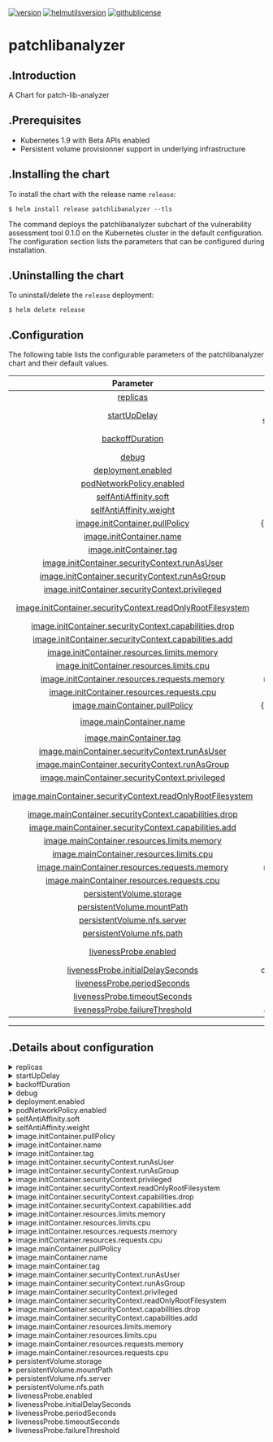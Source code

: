 
[![version](https://img.shields.io/badge/version-0.1.0-brightgreen.svg)](https://shields.io/)  [![helmutilsversion](https://img.shields.io/badge/helmutilsversion-0.1.2-orange.svg)](https://shields.io/)  [![githublicense](https://img.shields.io/badge/license-Apache_2.0-blue.svg)](https://shields.io/)

# patchlibanalyzer

## .Introduction
A Chart for patch-lib-analyzer

## .Prerequisites
- Kubernetes 1.9 with Beta APIs enabled
- Persistent volume provisionner support in underlying infrastructure

## .Installing the chart
To install the chart with the release name `release`:
```console
$ helm install release patchlibanalyzer --tls
```

The command deploys the patchlibanalyzer subchart of the vulnerability assessment tool 0.1.0
on the Kubernetes cluster in the default configuration. The configuration section lists
the parameters that can be configured during installation.

## .Uninstalling the chart
To uninstall/delete the `release` deployment:
```console
$ helm delete release
```

## .Configuration
The following table lists the configurable parameters of the patchlibanalyzer chart and their default values.


| Parameter  |	Description  |	Default |
|:----------:|:-------------:|:--------:|
| <a href='#0'>replicas</a> | desired number of instances | `3` |
| <a href='#1'>startUpDelay</a> | Delay before the initContainer starts probing using pg_isready | `5` |
| <a href='#2'>backoffDuration</a> | Delay between probing attempts | `5` |
| <a href='#3'>debug</a> |  | `False` |
| <a href='#4'>deployment.enabled</a> |  | `False` |
| <a href='#5'>podNetworkPolicy.enabled</a> |  | `True` |
| <a href='#6'>selfAntiAffinity.soft</a> | flag for affinity type | `True` |
| <a href='#7'>selfAntiAffinity.weight</a> | weight for affinity | `100` |
| <a href='#8'>image.initContainer.pullPolicy</a> | {'Always','IfNotPresent','Never'} | `IfNotPresent` |
| <a href='#9'>image.initContainer.name</a> |  | `postgres` |
| <a href='#10'>image.initContainer.tag</a> | image tag | `11.3-alpine` |
| <a href='#11'>image.initContainer.securityContext.runAsUser</a> | UID | `65534` |
| <a href='#12'>image.initContainer.securityContext.runAsGroup</a> | GID | `65534` |
| <a href='#13'>image.initContainer.securityContext.privileged</a> | allow privileged container | `False` |
| <a href='#14'>image.initContainer.securityContext.readOnlyRootFilesystem</a> | requires the use of a read only root file system | `True` |
| <a href='#15'>image.initContainer.securityContext.capabilities.drop</a> | dropped linux cap | `['ALL']` |
| <a href='#16'>image.initContainer.securityContext.capabilities.add</a> | added linux cap | `['SYS_TIME', 'NET_ADMIN']` |
| <a href='#17'>image.initContainer.resources.limits.memory</a> | memory limit for container | `35Mi` |
| <a href='#18'>image.initContainer.resources.limits.cpu</a> | cpu limit for container | `100m` |
| <a href='#19'>image.initContainer.resources.requests.memory</a> | memory requests for container | `25Mi` |
| <a href='#20'>image.initContainer.resources.requests.cpu</a> | cpu requests for container | `100m` |
| <a href='#21'>image.mainContainer.pullPolicy</a> | {'Always','IfNotPresent','Never'} | `IfNotPresent` |
| <a href='#22'>image.mainContainer.name</a> |  | `vulas/vulnerability-assessment-tool-patch-lib-analyzer` |
| <a href='#23'>image.mainContainer.tag</a> | image tag | `3.1.7-SNAPSHOT` |
| <a href='#24'>image.mainContainer.securityContext.runAsUser</a> | UID | `12300` |
| <a href='#25'>image.mainContainer.securityContext.runAsGroup</a> | GID | `12300` |
| <a href='#26'>image.mainContainer.securityContext.privileged</a> | allow privileged container | `False` |
| <a href='#27'>image.mainContainer.securityContext.readOnlyRootFilesystem</a> | requires the use of a read only root file system | `False` |
| <a href='#28'>image.mainContainer.securityContext.capabilities.drop</a> | dropped linux cap | `['ALL']` |
| <a href='#29'>image.mainContainer.securityContext.capabilities.add</a> | added linux cap | `['DAC_OVERRIDE', 'SYS_TIME', 'NET_ADMIN']` |
| <a href='#30'>image.mainContainer.resources.limits.memory</a> | memory limit for container | `4Gi` |
| <a href='#31'>image.mainContainer.resources.limits.cpu</a> | cpu limit for container | `1000m` |
| <a href='#32'>image.mainContainer.resources.requests.memory</a> | memory requests for container | `1Gi` |
| <a href='#33'>image.mainContainer.resources.requests.cpu</a> | cpu requests for container | `500m` |
| <a href='#34'>persistentVolume.storage</a> | storage size for PVC | `1Gi` |
| <a href='#35'>persistentVolume.mountPath</a> | PVC mountpath | `/patcheval-data` |
| <a href='#36'>persistentVolume.nfs.server</a> | nfs server IP | `10.180.0.12` |
| <a href='#37'>persistentVolume.nfs.path</a> | nfs server shared path | `/share_6fbf0537_3223_456a_8ca6_112d7dbcedc8` |
| <a href='#38'>livenessProbe.enabled</a> | boolean to indicate whether or not livenessProbe is activated | `True` |
| <a href='#39'>livenessProbe.initialDelaySeconds</a> | delay before attempt in seconds | `30` |
| <a href='#40'>livenessProbe.periodSeconds</a> | period between attempts | `20` |
| <a href='#41'>livenessProbe.timeoutSeconds</a> | max response timeout | `5` |
| <a href='#42'>livenessProbe.failureThreshold</a> | attempt amounts before failure | `5` |

---
## .Details about configuration
<details closed><summary><a id='0'>replicas</a></summary>

        - description: desired number of instances
        - default: 3
<a href="#configuration" style="color:grey">Back to configurations</a>
</details>
        
<details closed><summary><a id='1'>startUpDelay</a></summary>

        - description: Delay before the initContainer starts probing using pg_isready
        - default: 5
<a href="#configuration" style="color:grey">Back to configurations</a>
</details>
        
<details closed><summary><a id='2'>backoffDuration</a></summary>

        - description: Delay between probing attempts
        - default: 5
<a href="#configuration" style="color:grey">Back to configurations</a>
</details>
        
<details closed><summary><a id='3'>debug</a></summary>

        - description: 
        - default: False
```
Sets logging level for shell scripts as well as jar

```

<a href="#configuration" style="color:grey">Back to configurations</a>
</details>
        
<details closed><summary><a id='4'>deployment.enabled</a></summary>

        - description: 
        - default: False
<a href="#configuration" style="color:grey">Back to configurations</a>
</details>
        
<details closed><summary><a id='5'>podNetworkPolicy.enabled</a></summary>

        - description: 
        - default: True
<a href="#configuration" style="color:grey">Back to configurations</a>
</details>
        
<details closed><summary><a id='6'>selfAntiAffinity.soft</a></summary>

        - description: flag for affinity type
        - default: True
<a href="#configuration" style="color:grey">Back to configurations</a>
</details>
        
<details closed><summary><a id='7'>selfAntiAffinity.weight</a></summary>

        - description: weight for affinity
        - default: 100
<a href="#configuration" style="color:grey">Back to configurations</a>
</details>
        
<details closed><summary><a id='8'>image.initContainer.pullPolicy</a></summary>

        - description: {'Always','IfNotPresent','Never'}
        - default: IfNotPresent
<a href="#configuration" style="color:grey">Back to configurations</a>
</details>
        
<details closed><summary><a id='9'>image.initContainer.name</a></summary>

        - description: 
        - default: postgres
<a href="#configuration" style="color:grey">Back to configurations</a>
</details>
        
<details closed><summary><a id='10'>image.initContainer.tag</a></summary>

        - description: image tag
        - default: 11.3-alpine
<a href="#configuration" style="color:grey">Back to configurations</a>
</details>
        
<details closed><summary><a id='11'>image.initContainer.securityContext.runAsUser</a></summary>

        - description: UID
        - default: 65534
<a href="#configuration" style="color:grey">Back to configurations</a>
</details>
        
<details closed><summary><a id='12'>image.initContainer.securityContext.runAsGroup</a></summary>

        - description: GID
        - default: 65534
<a href="#configuration" style="color:grey">Back to configurations</a>
</details>
        
<details closed><summary><a id='13'>image.initContainer.securityContext.privileged</a></summary>

        - description: allow privileged container
        - default: False
<a href="#configuration" style="color:grey">Back to configurations</a>
</details>
        
<details closed><summary><a id='14'>image.initContainer.securityContext.readOnlyRootFilesystem</a></summary>

        - description: requires the use of a read only root file system
        - default: True
<a href="#configuration" style="color:grey">Back to configurations</a>
</details>
        
<details closed><summary><a id='15'>image.initContainer.securityContext.capabilities.drop</a></summary>

        - description: dropped linux cap
        - default: ['ALL']
<a href="#configuration" style="color:grey">Back to configurations</a>
</details>
        
<details closed><summary><a id='16'>image.initContainer.securityContext.capabilities.add</a></summary>

        - description: added linux cap
        - default: ['SYS_TIME', 'NET_ADMIN']
<a href="#configuration" style="color:grey">Back to configurations</a>
</details>
        
<details closed><summary><a id='17'>image.initContainer.resources.limits.memory</a></summary>

        - description: memory limit for container
        - default: 35Mi
<a href="#configuration" style="color:grey">Back to configurations</a>
</details>
        
<details closed><summary><a id='18'>image.initContainer.resources.limits.cpu</a></summary>

        - description: cpu limit for container
        - default: 100m
<a href="#configuration" style="color:grey">Back to configurations</a>
</details>
        
<details closed><summary><a id='19'>image.initContainer.resources.requests.memory</a></summary>

        - description: memory requests for container
        - default: 25Mi
<a href="#configuration" style="color:grey">Back to configurations</a>
</details>
        
<details closed><summary><a id='20'>image.initContainer.resources.requests.cpu</a></summary>

        - description: cpu requests for container
        - default: 100m
<a href="#configuration" style="color:grey">Back to configurations</a>
</details>
        
<details closed><summary><a id='21'>image.mainContainer.pullPolicy</a></summary>

        - description: {'Always','IfNotPresent','Never'}
        - default: IfNotPresent
<a href="#configuration" style="color:grey">Back to configurations</a>
</details>
        
<details closed><summary><a id='22'>image.mainContainer.name</a></summary>

        - description: 
        - default: vulas/vulnerability-assessment-tool-patch-lib-analyzer
<a href="#configuration" style="color:grey">Back to configurations</a>
</details>
        
<details closed><summary><a id='23'>image.mainContainer.tag</a></summary>

        - description: image tag
        - default: 3.1.7-SNAPSHOT
<a href="#configuration" style="color:grey">Back to configurations</a>
</details>
        
<details closed><summary><a id='24'>image.mainContainer.securityContext.runAsUser</a></summary>

        - description: UID
        - default: 12300
<a href="#configuration" style="color:grey">Back to configurations</a>
</details>
        
<details closed><summary><a id='25'>image.mainContainer.securityContext.runAsGroup</a></summary>

        - description: GID
        - default: 12300
<a href="#configuration" style="color:grey">Back to configurations</a>
</details>
        
<details closed><summary><a id='26'>image.mainContainer.securityContext.privileged</a></summary>

        - description: allow privileged container
        - default: False
<a href="#configuration" style="color:grey">Back to configurations</a>
</details>
        
<details closed><summary><a id='27'>image.mainContainer.securityContext.readOnlyRootFilesystem</a></summary>

        - description: requires the use of a read only root file system
        - default: False
<a href="#configuration" style="color:grey">Back to configurations</a>
</details>
        
<details closed><summary><a id='28'>image.mainContainer.securityContext.capabilities.drop</a></summary>

        - description: dropped linux cap
        - default: ['ALL']
<a href="#configuration" style="color:grey">Back to configurations</a>
</details>
        
<details closed><summary><a id='29'>image.mainContainer.securityContext.capabilities.add</a></summary>

        - description: added linux cap
        - default: ['DAC_OVERRIDE', 'SYS_TIME', 'NET_ADMIN']
<a href="#configuration" style="color:grey">Back to configurations</a>
</details>
        
<details closed><summary><a id='30'>image.mainContainer.resources.limits.memory</a></summary>

        - description: memory limit for container
        - default: 4Gi
<a href="#configuration" style="color:grey">Back to configurations</a>
</details>
        
<details closed><summary><a id='31'>image.mainContainer.resources.limits.cpu</a></summary>

        - description: cpu limit for container
        - default: 1000m
<a href="#configuration" style="color:grey">Back to configurations</a>
</details>
        
<details closed><summary><a id='32'>image.mainContainer.resources.requests.memory</a></summary>

        - description: memory requests for container
        - default: 1Gi
<a href="#configuration" style="color:grey">Back to configurations</a>
</details>
        
<details closed><summary><a id='33'>image.mainContainer.resources.requests.cpu</a></summary>

        - description: cpu requests for container
        - default: 500m
<a href="#configuration" style="color:grey">Back to configurations</a>
</details>
        
<details closed><summary><a id='34'>persistentVolume.storage</a></summary>

        - description: storage size for PVC
        - default: 1Gi
<a href="#configuration" style="color:grey">Back to configurations</a>
</details>
        
<details closed><summary><a id='35'>persistentVolume.mountPath</a></summary>

        - description: PVC mountpath
        - default: /patcheval-data
<a href="#configuration" style="color:grey">Back to configurations</a>
</details>
        
<details closed><summary><a id='36'>persistentVolume.nfs.server</a></summary>

        - description: nfs server IP
        - default: 10.180.0.12
<a href="#configuration" style="color:grey">Back to configurations</a>
</details>
        
<details closed><summary><a id='37'>persistentVolume.nfs.path</a></summary>

        - description: nfs server shared path
        - default: /share_6fbf0537_3223_456a_8ca6_112d7dbcedc8
<a href="#configuration" style="color:grey">Back to configurations</a>
</details>
        
<details closed><summary><a id='38'>livenessProbe.enabled</a></summary>

        - description: boolean to indicate whether or not livenessProbe is activated
        - default: True
<a href="#configuration" style="color:grey">Back to configurations</a>
</details>
        
<details closed><summary><a id='39'>livenessProbe.initialDelaySeconds</a></summary>

        - description: delay before attempt in seconds
        - default: 30
<a href="#configuration" style="color:grey">Back to configurations</a>
</details>
        
<details closed><summary><a id='40'>livenessProbe.periodSeconds</a></summary>

        - description: period between attempts
        - default: 20
<a href="#configuration" style="color:grey">Back to configurations</a>
</details>
        
<details closed><summary><a id='41'>livenessProbe.timeoutSeconds</a></summary>

        - description: max response timeout
        - default: 5
<a href="#configuration" style="color:grey">Back to configurations</a>
</details>
        
<details closed><summary><a id='42'>livenessProbe.failureThreshold</a></summary>

        - description: attempt amounts before failure
        - default: 5
<a href="#configuration" style="color:grey">Back to configurations</a>
</details>
        